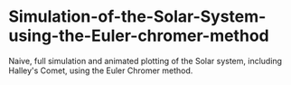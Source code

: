 # Simulation-of-the-Solar-System-using-the-Euler-chromer-method
Naive, full simulation and animated plotting of the Solar system, including Halley's Comet, using the Euler Chromer method.
